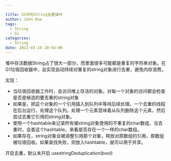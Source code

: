 ```yaml
---

title: G1中的String去重操作
author: John Doe
tags:
  - String
  - G1
categories:
  - String
date: 2022-03-19 20:04:00
---
```


堆中存活数据String占了很大一部分，而里面很多可能都是重复的字符串对象。在G1垃圾回收器中，会实现自动持续对重复的string对象进行去重，避免内存浪费。

实现：
- 当垃圾回收器工作时，会访问堆上存活的对象。对每一个对象的访问都会检查是否是候选的要去重的string对象
- 如果是，把这个对象的一个引用插入到队列中等待后续处理。一个去重的线程在后台运行，处理这个队列。处理一个元素意味着从队列删除这个元素，然后尝试去重它引用的string对象。
- 使用一个hashtable来记录所有被string对象使用的不重复的char数组，当去重时，会查这个hashtable，来看是否存在一个一样的char数组。
- 如果存在，string对象会被调整引用那个对象，释放对原数组的引用，原数组被垃圾回收。如果查找失败，则放入hashtable，就可以用于共享。

开启去重，默认未开启
usestringDeduplication(bool)